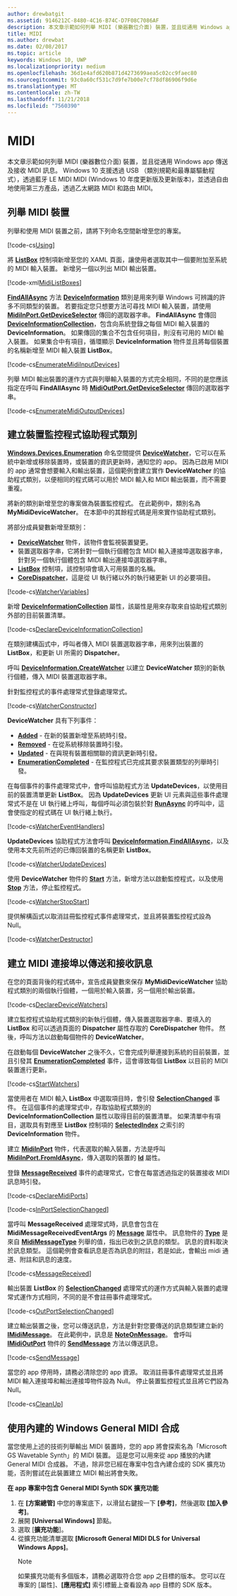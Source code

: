 ```yaml
---
author: drewbatgit
ms.assetid: 9146212C-8480-4C16-B74C-D7F08C7086AF
description: 本文章示範如何列舉 MIDI (樂器數位介面) 裝置，並且從通用 Windows app 傳送及接收 MIDI 訊息。
title: MIDI
ms.author: drewbat
ms.date: 02/08/2017
ms.topic: article
keywords: Windows 10, UWP
ms.localizationpriority: medium
ms.openlocfilehash: 36d1e4afd620b871d4273699aea5c02cc9faec80
ms.sourcegitcommit: 93c0a60cf531c7d9fe7b00e7cf78df86906f9d6e
ms.translationtype: MT
ms.contentlocale: zh-TW
ms.lasthandoff: 11/21/2018
ms.locfileid: "7560390"
---
```

# <a name="midi"></a>MIDI



本文章示範如何列舉 MIDI (樂器數位介面) 裝置，並且從通用 Windows app 傳送及接收 MIDI 訊息。 Windows 10 支援透過 USB （類別規範和最專屬驅動程式），透過藍牙 LE MIDI MIDI (Windows 10 年度更新版及更新版本)，並透過自由地使用第三方產品，透過乙太網路 MIDI 和路由 MIDI。

## <a name="enumerate-midi-devices"></a>列舉 MIDI 裝置

列舉和使用 MIDI 裝置之前，請將下列命名空間新增至您的專案。

[!code-cs[Using](./code/MIDIWin10/cs/MainPage.xaml.cs#SnippetUsing)]

將 [**ListBox**](https://msdn.microsoft.com/library/windows/apps/br242868) 控制項新增至您的 XAML 頁面，讓使用者選取其中一個要附加至系統的 MIDI 輸入裝置。 新增另一個以列出 MIDI 輸出裝置。

[!code-xml[MidiListBoxes](./code/MIDIWin10/cs/MainPage.xaml#SnippetMidiListBoxes)]

[**FindAllAsync**](https://msdn.microsoft.com/library/windows/apps/br225432) 方法 [**DeviceInformation**](https://msdn.microsoft.com/library/windows/apps/br225393) 類別是用來列舉 Windows 可辨識的許多不同類型的裝置。 若要指定您只想要方法可尋找 MIDI 輸入裝置，請使用 [**MidiInPort.GetDeviceSelector**](https://msdn.microsoft.com/library/windows/apps/dn894779) 傳回的選取器字串。 **FindAllAsync** 會傳回 [**DeviceInformationCollection**](https://msdn.microsoft.com/library/windows/apps/br225395)，包含向系統登錄之每個 MIDI 輸入裝置的 **DeviceInformation**。 如果傳回的集合不包含任何項目，則沒有可用的 MIDI 輸入裝置。 如果集合中有項目，循環顯示 **DeviceInformation** 物件並且將每個裝置的名稱新增至 MIDI 輸入裝置 **ListBox**。

[!code-cs[EnumerateMidiInputDevices](./code/MIDIWin10/cs/MainPage.xaml.cs#SnippetEnumerateMidiInputDevices)]

列舉 MIDI 輸出裝置的運作方式與列舉輸入裝置的方式完全相同，不同的是您應該指定在呼叫 **FindAllAsync** 時 [**MidiOutPort.GetDeviceSelector**](https://msdn.microsoft.com/library/windows/apps/dn894845) 傳回的選取器字串。

[!code-cs[EnumerateMidiOutputDevices](./code/MIDIWin10/cs/MainPage.xaml.cs#SnippetEnumerateMidiOutputDevices)]



## <a name="create-a-device-watcher-helper-class"></a>建立裝置監控程式協助程式類別

[**Windows.Devices.Enumeration**](https://msdn.microsoft.com/library/windows/apps/br225459) 命名空間提供 [**DeviceWatcher**](https://msdn.microsoft.com/library/windows/apps/br225446)，它可以在系統中新增或移除裝置時，或裝置的資訊更新時，通知您的 app。 因為已啟用 MIDI 的 app 通常會想要輸入和輸出裝置，這個範例會建立實作 **DeviceWatcher** 的協助程式類別，以便相同的程式碼可以用於 MIDI 輸入和 MIDI 輸出裝置，而不需要重複。

將新的類別新增至您的專案做為裝置監控程式。 在此範例中，類別名為 **MyMidiDeviceWatcher**。 在本節中的其餘程式碼是用來實作協助程式類別。

將部分成員變數新增至類別：

-   [**DeviceWatcher**](https://msdn.microsoft.com/library/windows/apps/br225446) 物件，該物件會監視裝置變更。
-   裝置選取器字串，它將針對一個執行個體包含 MIDI 輸入連接埠選取器字串，針對另一個執行個體包含 MIDI 輸出連接埠選取器字串。
-   [**ListBox**](https://msdn.microsoft.com/library/windows/apps/br242868) 控制項，該控制項會填入可用裝置的名稱。
-   [**CoreDispatcher**](https://msdn.microsoft.com/library/windows/apps/br208211)，這是從 UI 執行緒以外的執行緒更新 UI 的必要項目。

[!code-cs[WatcherVariables](./code/MIDIWin10/cs/MyMidiDeviceWatcher.cs#SnippetWatcherVariables)]

新增 [**DeviceInformationCollection**](https://msdn.microsoft.com/library/windows/apps/br225395) 屬性，該屬性是用來存取來自協助程式類別外部的目前裝置清單。

[!code-cs[DeclareDeviceInformationCollection](./code/MIDIWin10/cs/MyMidiDeviceWatcher.cs#SnippetDeclareDeviceInformationCollection)]

在類別建構函式中，呼叫者傳入 MIDI 裝置選取器字串，用來列出裝置的 **ListBox**，和更新 UI 所需的 **Dispatcher**。

呼叫 [**DeviceInformation.CreateWatcher**](https://msdn.microsoft.com/library/windows/apps/br225427) 以建立 **DeviceWatcher** 類別的新執行個體，傳入 MIDI 裝置選取器字串。

針對監控程式的事件處理常式登錄處理常式。

[!code-cs[WatcherConstructor](./code/MIDIWin10/cs/MyMidiDeviceWatcher.cs#SnippetWatcherConstructor)]

**DeviceWatcher** 具有下列事件：

-   [**Added**](https://msdn.microsoft.com/library/windows/apps/br225450) - 在新的裝置新增至系統時引發。
-   [**Removed**](https://msdn.microsoft.com/library/windows/apps/br225453) - 在從系統移除裝置時引發。
-   [**Updated**](https://msdn.microsoft.com/library/windows/apps/br225458) - 在與現有裝置相關聯的資訊更新時引發。
-   [**EnumerationCompleted**](https://msdn.microsoft.com/library/windows/apps/br225451) - 在監控程式已完成其要求裝置類型的列舉時引發。

在每個事件的事件處理常式中，會呼叫協助程式方法 **UpdateDevices**，以使用目前的裝置清單更新 **ListBox**。 因為 **UpdateDevices** 更新 UI 元素與這些事件處理常式不是在 UI 執行緒上呼叫，每個呼叫必須包裝於對 [**RunAsync**](https://msdn.microsoft.com/library/windows/apps/hh750317) 的呼叫中，這會使指定的程式碼在 UI 執行緒上執行。

[!code-cs[WatcherEventHandlers](./code/MIDIWin10/cs/MyMidiDeviceWatcher.cs#SnippetWatcherEventHandlers)]

**UpdateDevices** 協助程式方法會呼叫 [**DeviceInformation.FindAllAsync**](https://msdn.microsoft.com/library/windows/apps/br225432)，以及使用本文先前所述的已傳回裝置的名稱更新 **ListBox**。

[!code-cs[WatcherUpdateDevices](./code/MIDIWin10/cs/MyMidiDeviceWatcher.cs#SnippetWatcherUpdateDevices)]

使用 **DeviceWatcher** 物件的 [**Start**](https://msdn.microsoft.com/library/windows/apps/br225454) 方法，新增方法以啟動監控程式，以及使用 [**Stop**](https://msdn.microsoft.com/library/windows/apps/br225456) 方法，停止監控程式。

[!code-cs[WatcherStopStart](./code/MIDIWin10/cs/MyMidiDeviceWatcher.cs#SnippetWatcherStopStart)]

提供解構函式以取消註冊監控程式事件處理常式，並且將裝置監控程式設為 Null。

[!code-cs[WatcherDestructor](./code/MIDIWin10/cs/MyMidiDeviceWatcher.cs#SnippetWatcherDestructor)]

## <a name="create-midi-ports-to-send-and-receive-messages"></a>建立 MIDI 連接埠以傳送和接收訊息

在您的頁面背後的程式碼中，宣告成員變數來保存 **MyMidiDeviceWatcher** 協助程式類別的兩個執行個體，一個用於輸入裝置，另一個用於輸出裝置。

[!code-cs[DeclareDeviceWatchers](./code/MIDIWin10/cs/MainPage.xaml.cs#SnippetDeclareDeviceWatchers)]

建立監控程式協助程式類別的新執行個體，傳入裝置選取器字串、要填入的 **ListBox** 和可以透過頁面的 **Dispatcher** 屬性存取的 **CoreDispatcher** 物件。 然後，呼叫方法以啟動每個物件的 **DeviceWatcher**。

在啟動每個 **DeviceWatcher** 之後不久，它會完成列舉連接到系統的目前裝置，並且引發其 [**EnumerationCompleted**](https://msdn.microsoft.com/library/windows/apps/br225451) 事件，這會導致每個 **ListBox** 以目前的 MIDI 裝置進行更新。

[!code-cs[StartWatchers](./code/MIDIWin10/cs/MainPage.xaml.cs#SnippetStartWatchers)]

當使用者在 MIDI 輸入 **ListBox** 中選取項目時，會引發 [**SelectionChanged**](https://msdn.microsoft.com/library/windows/apps/br209776) 事件。 在這個事件的處理常式中，存取協助程式類別的 **DeviceInformationCollection** 屬性以取得目前的裝置清單。 如果清單中有項目，選取具有對應至 **ListBox** 控制項的 [**SelectedIndex**](https://msdn.microsoft.com/library/windows/apps/br209768) 之索引的 **DeviceInformation** 物件。

建立 [**MidiInPort**](https://msdn.microsoft.com/library/windows/apps/dn894770) 物件，代表選取的輸入裝置，方法是呼叫 [**MidiInPort.FromIdAsync**](https://msdn.microsoft.com/library/windows/apps/dn894776)，傳入選取的裝置的 [**Id**](https://msdn.microsoft.com/library/windows/apps/br225437) 屬性。

登錄 [**MessageReceived**](https://msdn.microsoft.com/library/windows/apps/dn894781) 事件的處理常式，它會在每當透過指定的裝置接收 MIDI 訊息時引發。

[!code-cs[DeclareMidiPorts](./code/MIDIWin10/cs/MainPage.xaml.cs#SnippetDeclareMidiPorts)]

[!code-cs[InPortSelectionChanged](./code/MIDIWin10/cs/MainPage.xaml.cs#SnippetInPortSelectionChanged)]

當呼叫 **MessageReceived** 處理常式時，訊息會包含在 **MidiMessageReceivedEventArgs** 的 [**Message**](https://msdn.microsoft.com/library/windows/apps/dn894783) 屬性中。 訊息物件的 [**Type**](https://msdn.microsoft.com/library/windows/apps/dn894726) 是來自 [**MidiMessageType**](https://msdn.microsoft.com/library/windows/apps/dn894786) 列舉的值，指出已收到之訊息的類型。 訊息的資料取決於訊息類型。 這個範例會查看訊息是否為訊息的附註，若是如此，會輸出 midi 通道、附註和訊息的速度。

[!code-cs[MessageReceived](./code/MIDIWin10/cs/MainPage.xaml.cs#SnippetMessageReceived)]

輸出裝置 **ListBox** 的 [**SelectionChanged**](https://msdn.microsoft.com/library/windows/apps/br209776) 處理常式的運作方式與輸入裝置的處理常式運作方式相同，不同的是不會註冊事件處理常式。

[!code-cs[OutPortSelectionChanged](./code/MIDIWin10/cs/MainPage.xaml.cs#SnippetOutPortSelectionChanged)]

建立輸出裝置之後，您可以傳送訊息，方法是針對您要傳送的訊息類型建立新的 [**IMidiMessage**](https://msdn.microsoft.com/library/windows/apps/dn911508)。 在此範例中，訊息是 [**NoteOnMessage**](https://msdn.microsoft.com/library/windows/apps/dn894817)。 會呼叫 [**IMidiOutPort**](https://msdn.microsoft.com/library/windows/apps/dn894727) 物件的 [**SendMessage**](https://msdn.microsoft.com/library/windows/apps/dn894730) 方法以傳送訊息。

[!code-cs[SendMessage](./code/MIDIWin10/cs/MainPage.xaml.cs#SnippetSendMessage)]

當您的 app 停用時，請務必清除您的 app 資源。 取消註冊事件處理常式並且將 MIDI 輸入連接埠和輸出連接埠物件設為 Null。 停止裝置監控程式並且將它們設為 Null。

[!code-cs[CleanUp](./code/MIDIWin10/cs/MainPage.xaml.cs#SnippetCleanUp)]

## <a name="using-the-built-in-windows-general-midi-synth"></a>使用內建的 Windows General MIDI 合成

當您使用上述的技術列舉輸出 MIDI 裝置時，您的 app 將會探索名為「Microsoft GS Wavetable Synth」的 MIDI 裝置。 這是您可以用來從 app 播放的內建 General MIDI 合成器。 不過，除非您已經在專案中包含內建合成的 SDK 擴充功能，否則嘗試在此裝置建立 MIDI 輸出將會失敗。

**在 app 專案中包含 General MIDI Synth SDK 擴充功能**

1.  在 **\[方案總管\]** 中您的專案底下，以滑鼠右鍵按一下 **\[參考\]**，然後選取 **\[加入參考\]**。
2.  展開 **\[Universal Windows\]** 節點。
3.  選取 [**擴充功能**]。
4.  從擴充功能清單選取 **\[Microsoft General MIDI DLS for Universal Windows Apps\]**。
    > [!NOTE] 
    > 如果擴充功能有多個版本，請務必選取符合您 app 之目標的版本。 您可以在專案的 [屬性]、**\[應用程式\]** 索引標籤上查看設為 app 目標的 SDK 版本。

 

 





